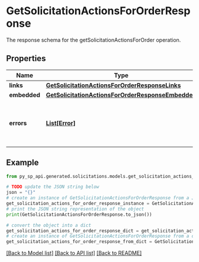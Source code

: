 # GetSolicitationActionsForOrderResponse

The response schema for the getSolicitationActionsForOrder operation.

## Properties

Name | Type | Description | Notes
------------ | ------------- | ------------- | -------------
**links** | [**GetSolicitationActionsForOrderResponseLinks**](GetSolicitationActionsForOrderResponseLinks.md) |  | [optional] 
**embedded** | [**GetSolicitationActionsForOrderResponseEmbedded**](GetSolicitationActionsForOrderResponseEmbedded.md) |  | [optional] 
**errors** | [**List[Error]**](Error.md) | A list of error responses returned when a request is unsuccessful. | [optional] 

## Example

```python
from py_sp_api.generated.solicitations.models.get_solicitation_actions_for_order_response import GetSolicitationActionsForOrderResponse

# TODO update the JSON string below
json = "{}"
# create an instance of GetSolicitationActionsForOrderResponse from a JSON string
get_solicitation_actions_for_order_response_instance = GetSolicitationActionsForOrderResponse.from_json(json)
# print the JSON string representation of the object
print(GetSolicitationActionsForOrderResponse.to_json())

# convert the object into a dict
get_solicitation_actions_for_order_response_dict = get_solicitation_actions_for_order_response_instance.to_dict()
# create an instance of GetSolicitationActionsForOrderResponse from a dict
get_solicitation_actions_for_order_response_from_dict = GetSolicitationActionsForOrderResponse.from_dict(get_solicitation_actions_for_order_response_dict)
```
[[Back to Model list]](../README.md#documentation-for-models) [[Back to API list]](../README.md#documentation-for-api-endpoints) [[Back to README]](../README.md)


